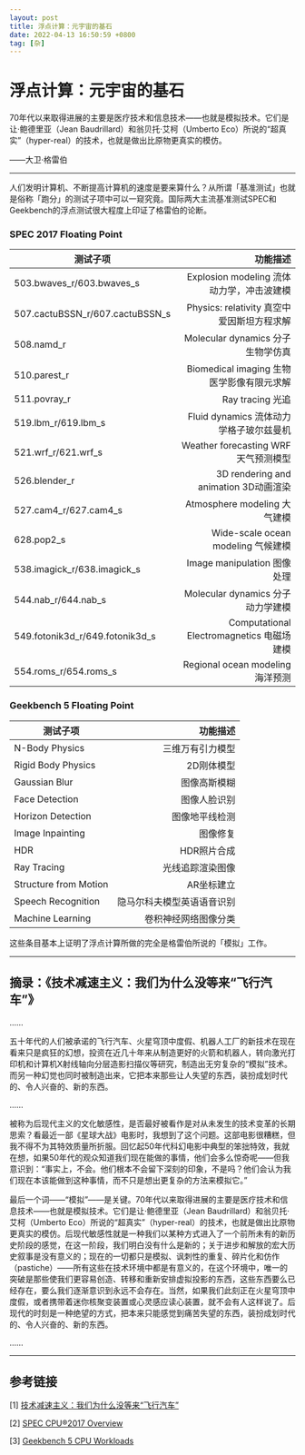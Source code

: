 ```yaml
---
layout: post
title: 浮点计算：元宇宙的基石
date: 2022-04-13 16:50:59 +0800
tag: [杂]
---
```


# 浮点计算：元宇宙的基石

70年代以来取得进展的主要是医疗技术和信息技术——也就是模拟技术。它们是让·鲍德里亚（Jean Baudrillard）和翁贝托·艾柯（Umberto Eco）所说的“超真实”（hyper-real）的技术，也就是做出比原物更真实的模仿。

——大卫·格雷伯

***

人们发明计算机、不断提高计算机的速度是要来算什么？从所谓「基准测试」也就是俗称「跑分」的测试子项中可以一窥究竟。国际两大主流基准测试SPEC和Geekbench的浮点测试很大程度上印证了格雷伯的论断。

### SPEC 2017 Floating Point

| 测试子项 | 功能描述 |
| - | -: |
|503.bwaves_r/603.bwaves_s|Explosion modeling 流体动力学，冲击波建模|
|507.cactuBSSN_r/607.cactuBSSN_s|Physics: relativity 真空中爱因斯坦方程求解|
|508.namd_r|Molecular dynamics 分子生物学仿真|
|510.parest_r|Biomedical imaging 生物医学影像有限元求解|
|511.povray_r|Ray tracing 光追|
|519.lbm_r/619.lbm_s|Fluid dynamics 流体动力学格子玻尔兹曼机|
|521.wrf_r/621.wrf_s|Weather forecasting WRF天气预测模型|
|526.blender_r|3D rendering and animation 3D动画渲染|
|527.cam4_r/627.cam4_s|Atmosphere modeling 大气建模|
|628.pop2_s|Wide-scale ocean modeling  气候建模|
|538.imagick_r/638.imagick_s|Image manipulation 图像处理|
|544.nab_r/644.nab_s|Molecular dynamics 分子动力学建模|
|549.fotonik3d_r/649.fotonik3d_s|Computational Electromagnetics 电磁场建模|
|554.roms_r/654.roms_s|Regional ocean modeling 海洋预测|

### Geekbench 5 Floating Point

| 测试子项 | 功能描述 |
|-|-:|
|N-Body Physics|三维万有引力模型|
|Rigid Body Physics|2D刚体模型|
|Gaussian Blur|图像高斯模糊|
|Face Detection|图像人脸识别|
|Horizon Detection|图像地平线检测|
|Image Inpainting|图像修复|
|HDR|HDR照片合成|
|Ray Tracing|光线追踪渲染图像|
|Structure from Motion|AR坐标建立|
|Speech Recognition|隐马尔科夫模型英语语音识别|
|Machine Learning|卷积神经网络图像分类|

这些条目基本上证明了浮点计算所做的完全是格雷伯所说的「模拟」工作。

***

## 摘录：《技术减速主义：我们为什么没等来“飞行汽车”》

……

五十年代的人们被承诺的飞行汽车、火星穹顶中度假、机器人工厂的新技术在现在看来只是疯狂的幻想，投资在近几十年来从制造更好的火箭和机器人，转向激光打印机和计算机X射线轴向分层造影扫描仪等研究，制造出无穷复杂的“模拟”技术。而另一种幻觉也同时被制造出来，它把本来那些让人失望的东西，装扮成划时代的、令人兴奋的、新的东西。

……

被称为后现代主义的文化敏感性，是否最好被看作是对从未发生的技术变革的长期思索？看最近一部《星球大战》电影时，我想到了这个问题。这部电影很糟糕，但我不得不为其特效质量所折服。回忆起50年代科幻电影中典型的笨拙特效，我就在想，如果50年代的观众知道我们现在能做的事情，他们会多么惊奇呢——但我意识到：“事实上，不会。他们根本不会留下深刻的印象，不是吗？他们会认为我们现在本该能做到这种事情，而不只是想出更复杂的方法来模拟它。”

最后一个词——“模拟”——是关键。70年代以来取得进展的主要是医疗技术和信息技术——也就是模拟技术。它们是让·鲍德里亚（Jean Baudrillard）和翁贝托·艾柯（Umberto Eco）所说的“超真实”（hyper-real）的技术，也就是做出比原物更真实的模仿。后现代敏感性就是一种我们以某种方式进入了一个前所未有的新历史阶段的感觉，在这一阶段，我们明白没有什么是新的；关于进步和解放的宏大历史叙事是没有意义的；现在的一切都只是模拟、讽刺性的重复、碎片化和仿作（pastiche）——所有这些在技术环境中都是有意义的，在这个环境中，唯一的突破是那些使我们更容易创造、转移和重新安排虚拟投影的东西，这些东西要么已经存在，要么我们逐渐意识到永远不会存在。当然，如果我们此刻正在火星穹顶中度假，或者携带着迷你核聚变装置或心灵感应读心装置，就不会有人这样说了。后现代的时刻是一种绝望的方式，把本来只能感觉到痛苦失望的东西，装扮成划时代的、令人兴奋的、新的东西。

……

***

## 参考链接

[1] [技术减速主义：我们为什么没等来“飞行汽车”](https://view.inews.qq.com/w2/20200909A0CYB200)

[2] [SPEC CPU®2017 Overview](https://www.spec.org/cpu2017/Docs/overview.html#benchmarks)

[3] [Geekbench 5 CPU Workloads](https://www.geekbench.com/doc/geekbench5-cpu-workloads.pdf)